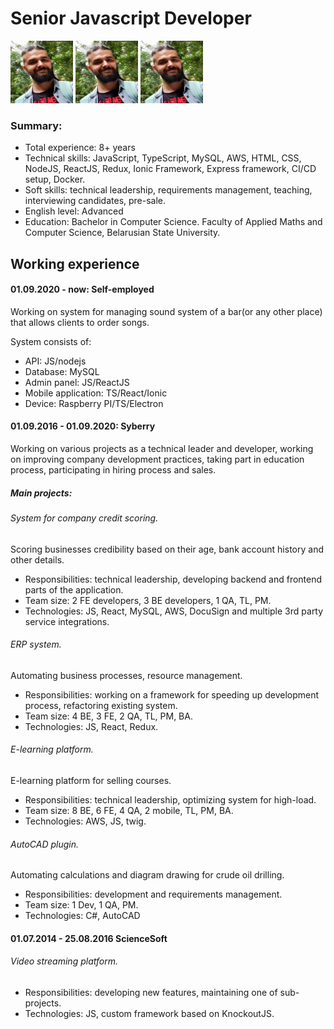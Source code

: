 # Senior Javascript Developer

<img src="assets/photo.jpg" width="100" height="100" />
<img src="/assets/photo.jpg" width="100" height="100" />
<img src="./assets/photo.jpg" width="100" height="100" />

### Summary:
* Total experience: 8+ years
* Technical skills: JavaScript, TypeScript, MySQL, AWS, HTML, CSS, NodeJS, ReactJS, Redux, Ionic Framework, Express framework, CI/CD setup, Docker.
* Soft skills: technical leadership, requirements management, teaching, interviewing candidates, pre-sale.
* English level: Advanced
* Education: Bachelor in Computer Science. Faculty of Applied Maths and Computer Science, Belarusian State University.

## Working experience

#### 01.09.2020 - now: Self-employed

Working on system for managing sound system of a bar(or any other place) that allows clients to order songs.

System consists of:
* API: JS/nodejs
* Database: MySQL
* Admin panel: JS/ReactJS
* Mobile application: TS/React/Ionic
* Device: Raspberry PI/TS/Electron

#### 01.09.2016 - 01.09.2020: Syberry

Working on various projects as a technical leader and developer, working on improving company development practices, taking part in education process, participating in hiring process and sales.

##### Main projects:

###### System for company credit scoring.
Scoring businesses credibility based on their age, bank account history and other details. 
* Responsibilities: technical leadership, developing backend and frontend parts of the application.
* Team size: 2 FE developers, 3 BE developers, 1 QA, TL, PM.
* Technologies: JS, React, MySQL, AWS, DocuSign and multiple 3rd party service integrations.

###### ERP system.
Automating business processes, resource management.
* Responsibilities: working on a framework for speeding up development process, refactoring existing system.
* Team size: 4 BE, 3 FE, 2 QA, TL, PM, BA.
* Technologies: JS, React, Redux.

###### E-learning platform.
E-learning platform for selling courses.
* Responsibilities: technical leadership, optimizing system for high-load.
* Team size: 8 BE, 6 FE, 4 QA, 2 mobile, TL, PM, BA.
* Technologies: AWS, JS, twig. 

###### AutoCAD plugin.
Automating calculations and diagram drawing for crude oil drilling.
* Responsibilities: development and requirements management.
* Team size: 1 Dev, 1 QA, PM.
* Technologies: C#, AutoCAD

#### 01.07.2014 - 25.08.2016 ScienceSoft

###### Video streaming platform.

* Responsibilities: developing new features, maintaining one of sub-projects.
* Technologies: JS, custom framework based on KnockoutJS.

